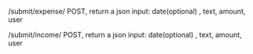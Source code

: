 /submit/expense/
    POST, return a json
    input: date(optional) , text, amount, user
    
/submit/income/
    POST, return a json
    input: date(optional) , text, amount, user
    
    